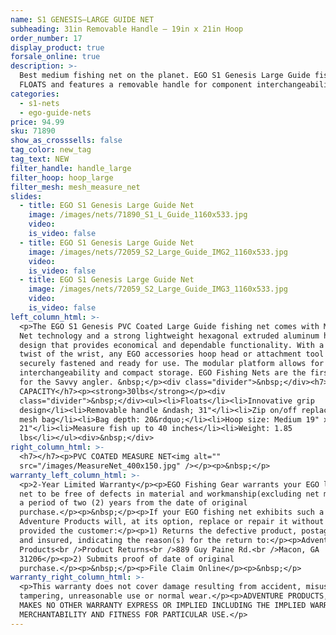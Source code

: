 ```yaml
---
name: S1 GENESIS—LARGE GUIDE NET
subheading: 31in Removable Handle — 19in x 21in Hoop
order_number: 17
display_product: true
forsale_online: true
description: >-
  Best medium fishing net on the planet. EGO S1 Genesis Large Guide fishing net
  FLOATS and features a removable handle for component interchangeability.
categories:
  - s1-nets
  - ego-guide-nets
price: 94.99
sku: 71890
show_as_crosssells: false
tag_color: new_tag
tag_text: NEW
filter_handle: handle_large
filter_hoop: hoop_large
filter_mesh: mesh_measure_net
slides:
  - title: EGO S1 Genesis Large Guide Net
    image: /images/nets/71890_S1_L_Guide_1160x533.jpg
    video:
    is_video: false
  - title: EGO S1 Genesis Large Guide Net
    image: /images/nets/72059_S2_Large_Guide_IMG2_1160x533.jpg
    video:
    is_video: false
  - title: EGO S1 Genesis Large Guide Net
    image: /images/nets/72059_S2_Large_Guide_IMG3_1160x533.jpg
    video:
    is_video: false
left_column_html: >-
  <p>The EGO S1 Genesis PVC Coated Large Guide fishing net comes with Measure
  Net technology and a strong lightweight hexagonal extruded aluminum handle
  design that provides economical and dependable functionality. With a simple
  twist of the wrist, any EGO accessories hoop head or attachment tool can be
  securely fastened and ready for use. The modular platform allows for component
  interchangeability and compact storage. EGO Fishing Nets are the first choice
  for the Savvy angler. &nbsp;</p><div class="divider">&nbsp;</div><h7>MAX LOAD
  CAPACITY</h7><p><strong>30lbs</strong></p><div
  class="divider">&nbsp;</div><ul><li>Floats</li><li>Innovative grip
  design</li><li>Removable handle &ndash; 31"</li><li>Zip on/off replaceable
  mesh bag</li><li>Bag depth: 20&rdquo;</li><li>Hoop size: Medium 19" x
  21"</li><li>Measure fish up to 40 inches</li><li>Weight: 1.85
  lbs</li></ul><div>&nbsp;</div>
right_column_html: >-
  <h7></h7><p>PVC COATED MEASURE NET<img alt=""
  src="/images/MeasureNet_400x150.jpg" /></p><p>&nbsp;</p>
warranty_left_column_html: >-
  <p>2-Year Limited Warranty</p><p>EGO Fishing Gear warrants your EGO landing
  net to be free of defects in material and workmanship(excluding net mesh) for
  a period of two (2) years from the date of original
  purchase.</p><p>&nbsp;</p><p>If your EGO fishing net exhibits such a defect,
  Adventure Products will, at its option, replace or repair it without charge,
  provided the customer:</p><p>1) Returns the defective product, postage paid
  and insured, indicating the reason(s) for the return to:</p><p>Adventure
  Products<br />Product Returns<br />889 Guy Paine Rd.<br />Macon, GA
  31206</p><p>2) Submits proof of date of original
  purchase.</p><p>&nbsp;</p><p>File Claim Online</p><p>&nbsp;</p>
warranty_right_column_html: >-
  <p>This warranty does not cover damage resulting from accident, misuse, abuse,
  tampering, unreasonable use or normal wear.</p><p>ADVENTURE PRODUCTS, INC.
  MAKES NO OTHER WARRANTY EXPRESS OR IMPLIED INCLUDING THE IMPLIED WARRANTIES OF
  MERCHANTABILITY AND FITNESS FOR PARTICULAR USE.</p>
---
```

